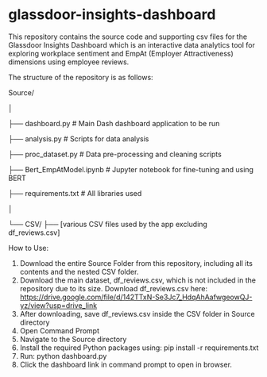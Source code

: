 # glassdoor-insights-dashboard

This repository contains the source code and supporting csv files for the Glassdoor Insights Dashboard which is an interactive data analytics tool for exploring workplace sentiment and EmpAt (Employer Attractiveness) dimensions using employee reviews.

The structure of the repository is as follows:

Source/

 │

 ├── dashboard.py          # Main Dash dashboard application to be run

 ├── analysis.py           # Scripts for data analysis

 ├── proc_dataset.py       # Data pre-processing and cleaning scripts

 ├── Bert_EmpAtModel.ipynb # Jupyter notebook for fine-tuning and using BERT

 ├── requirements.txt      # All libraries used 

 │

 └── CSV/
    ├── [various CSV files used by the app excluding df_reviews.csv]
    

How to Use:
1. Download the entire Source Folder from this repository, including all its contents and the nested CSV folder.
2. Download the main dataset, df_reviews.csv, which is not included in the repository due to its size.
Download df_reviews.csv here: https://drive.google.com/file/d/142TTxN-Se3Jc7_HdqAhAafwgeowQJ-yz/view?usp=drive_link
3. After downloading, save df_reviews.csv inside the CSV folder in Source directory
4. Open Command Prompt
5. Navigate to the Source directory
6. Install the required Python packages using: pip install -r requirements.txt
7. Run: python dashboard.py
8. Click the dashboard link in command prompt to open in browser.

